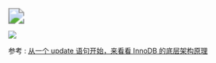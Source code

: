 

<img src="https://youpaiyun.zongqilive.cn/image/20200914192953.png" style="zoom:200%;" />

![](https://youpaiyun.zongqilive.cn/image/20210123134446.png)







参考 : [从一个 update 语句开始，来看看 InnoDB 的底层架构原理](https://mp.weixin.qq.com/s?__biz=MzI5MzQ2MDg4Nw==&mid=2247483796&idx=1&sn=735e1a37a3fd934e7c9d5018e26d8a54&chksm=ec708f6cdb07067a813986a3fc303d047a7ad60a99c842253e5073da218e2c7142600afaa5e6&scene=178#rd)

